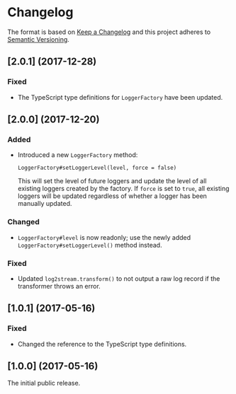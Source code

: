 # Changelog

The format is based on [Keep a Changelog](http://keepachangelog.com/) and this project adheres to [Semantic Versioning](https://semver.org/spec/v2.0.0.html).

## [2.0.1] (2017-12-28)

### Fixed

- The TypeScript type definitions for `LoggerFactory` have been updated.

## [2.0.0] (2017-12-20)

### Added

- Introduced a new `LoggerFactory` method:

  ```
  LoggerFactory#setLoggerLevel(level, force = false)
  ````

  This will set the level of future loggers and update the level of all existing loggers created by the factory. If `force` is set to `true`, all existing loggers will be updated regardless of whether a logger has been manually updated.

### Changed

- `LoggerFactory#level` is now readonly; use the newly added `LoggerFactory#setLoggerLevel()` method instead.

### Fixed

- Updated `log2stream.transform()` to not output a raw log record if the transformer throws an error.

## [1.0.1] (2017-05-16)

### Fixed

- Changed the reference to the TypeScript type definitions.

## [1.0.0] (2017-05-16)

The initial public release.
